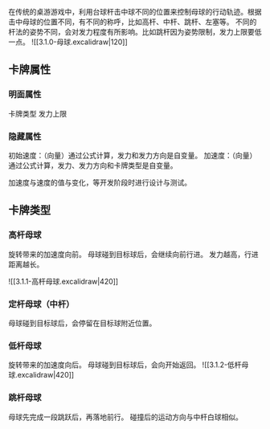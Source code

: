 
在传统的桌游游戏中，利用台球杆击中球不同的位置来控制母球的行动轨迹。根据击中母球的位置不同，有不同的称呼，比如高杆、中杆、跳杆、左塞等。
不同的杆法的姿势不同，会对发力程度有所影响。比如跳杆因为姿势限制，发力上限要低一点。
![[3.1.0-母球.excalidraw|120]]

## 卡牌属性

### 明面属性

卡牌类型
发力上限

### 隐藏属性

初始速度：（向量）通过公式计算，发力和发力方向是自变量。
加速度：（向量）通过公式计算，发力、发力方向和卡牌类型是自变量。

加速度与速度的值与变化，等开发阶段时进行设计与测试。

## 卡牌类型

### 高杆母球

旋转带来的加速度向前。
母球碰到目标球后，会继续向前行进。
发力越高，行进距离越长。

![[3.1.1-高杆母球.excalidraw|420]]

### 定杆母球（中杆）

母球碰到目标球后，会停留在目标球附近位置。

### 低杆母球

旋转带来的加速度向后。
母球碰到目标球后，会向开始返回。
![[3.1.2-低杆母球.excalidraw|420]]

### 跳杆母球

母球先完成一段跳跃后，再落地前行。
碰撞后的运动方向与中杆白球相似。
